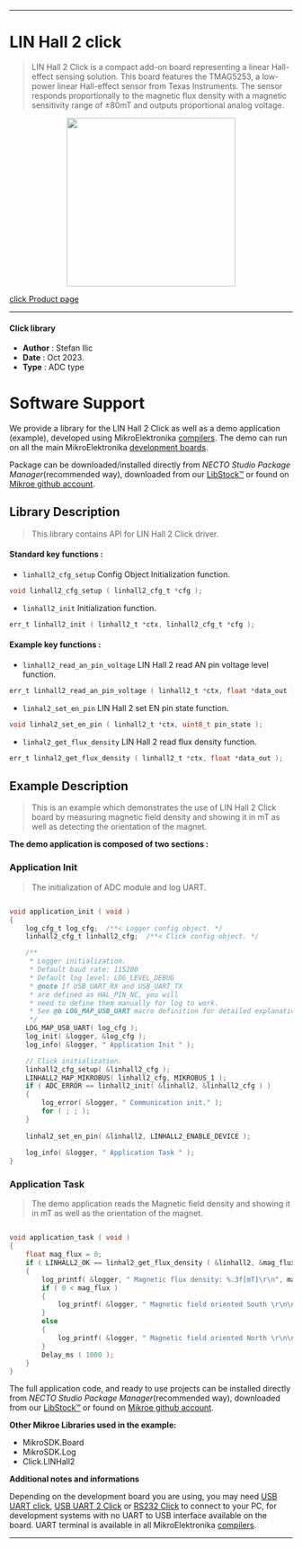 
---
# LIN Hall 2 click

> LIN Hall 2 Click is a compact add-on board representing a linear Hall-effect sensing solution. This board features the TMAG5253, a low-power linear Hall-effect sensor from Texas Instruments. The sensor responds proportionally to the magnetic flux density with a magnetic sensitivity range of ±80mT and outputs proportional analog voltage.

<p align="center">
  <img src="https://download.mikroe.com/images/click_for_ide/linhall2_click.png" height=300px>
</p>

[click Product page](https://www.mikroe.com/lin-hall-2-click)

---


#### Click library

- **Author**        : Stefan Ilic
- **Date**          : Oct 2023.
- **Type**          : ADC type


# Software Support

We provide a library for the LIN Hall 2 Click
as well as a demo application (example), developed using MikroElektronika
[compilers](https://www.mikroe.com/necto-studio).
The demo can run on all the main MikroElektronika [development boards](https://www.mikroe.com/development-boards).

Package can be downloaded/installed directly from *NECTO Studio Package Manager*(recommended way), downloaded from our [LibStock&trade;](https://libstock.mikroe.com) or found on [Mikroe github account](https://github.com/MikroElektronika/mikrosdk_click_v2/tree/master/clicks).

## Library Description

> This library contains API for LIN Hall 2 Click driver.

#### Standard key functions :

- `linhall2_cfg_setup` Config Object Initialization function.
```c
void linhall2_cfg_setup ( linhall2_cfg_t *cfg );
```

- `linhall2_init` Initialization function.
```c
err_t linhall2_init ( linhall2_t *ctx, linhall2_cfg_t *cfg );
```

#### Example key functions :

- `linhall2_read_an_pin_voltage` LIN Hall 2 read AN pin voltage level function.
```c
err_t linhall2_read_an_pin_voltage ( linhall2_t *ctx, float *data_out );
```

- `linhal2_set_en_pin` LIN Hall 2 set EN pin state function.
```c
void linhal2_set_en_pin ( linhall2_t *ctx, uint8_t pin_state );
```

- `linhal2_get_flux_density` LIN Hall 2 read flux density function.
```c
err_t linhal2_get_flux_density ( linhall2_t *ctx, float *data_out );
```

## Example Description

> This is an example which demonstrates the use of LIN Hall 2 Click board by measuring 
  magnetic field density and showing it in mT as well as detecting the orientation of the magnet.

**The demo application is composed of two sections :**

### Application Init

> The initialization of ADC module and log UART.

```c

void application_init ( void )
{
    log_cfg_t log_cfg;  /**< Logger config object. */
    linhall2_cfg_t linhall2_cfg;  /**< Click config object. */

    /** 
     * Logger initialization.
     * Default baud rate: 115200
     * Default log level: LOG_LEVEL_DEBUG
     * @note If USB_UART_RX and USB_UART_TX 
     * are defined as HAL_PIN_NC, you will 
     * need to define them manually for log to work. 
     * See @b LOG_MAP_USB_UART macro definition for detailed explanation.
     */
    LOG_MAP_USB_UART( log_cfg );
    log_init( &logger, &log_cfg );
    log_info( &logger, " Application Init " );

    // Click initialization.
    linhall2_cfg_setup( &linhall2_cfg );
    LINHALL2_MAP_MIKROBUS( linhall2_cfg, MIKROBUS_1 );
    if ( ADC_ERROR == linhall2_init( &linhall2, &linhall2_cfg ) )
    {
        log_error( &logger, " Communication init." );
        for ( ; ; );
    }
    
    linhal2_set_en_pin( &linhall2, LINHALL2_ENABLE_DEVICE );
    
    log_info( &logger, " Application Task " );
}

```

### Application Task

> The demo application reads the Magnetic field density and showing it in mT 
 as well as the orientation of the magnet.

```c

void application_task ( void ) 
{
    float mag_flux = 0;
    if ( LINHALL2_OK == linhal2_get_flux_density ( &linhall2, &mag_flux ) ) 
    {
        log_printf( &logger, " Magnetic flux density: %.3f[mT]\r\n", mag_flux );
        if ( 0 < mag_flux )
        {
            log_printf( &logger, " Magnetic field oriented South \r\n\n" );
        }
        else
        {
            log_printf( &logger, " Magnetic field oriented North \r\n\n" );
        }
        Delay_ms ( 1000 );
    }
}

```

The full application code, and ready to use projects can be installed directly from *NECTO Studio Package Manager*(recommended way), downloaded from our [LibStock&trade;](https://libstock.mikroe.com) or found on [Mikroe github account](https://github.com/MikroElektronika/mikrosdk_click_v2/tree/master/clicks).

**Other Mikroe Libraries used in the example:**

- MikroSDK.Board
- MikroSDK.Log
- Click.LINHall2

**Additional notes and informations**

Depending on the development board you are using, you may need
[USB UART click](https://www.mikroe.com/usb-uart-click),
[USB UART 2 Click](https://www.mikroe.com/usb-uart-2-click) or
[RS232 Click](https://www.mikroe.com/rs232-click) to connect to your PC, for
development systems with no UART to USB interface available on the board. UART
terminal is available in all MikroElektronika
[compilers](https://shop.mikroe.com/compilers).

---
